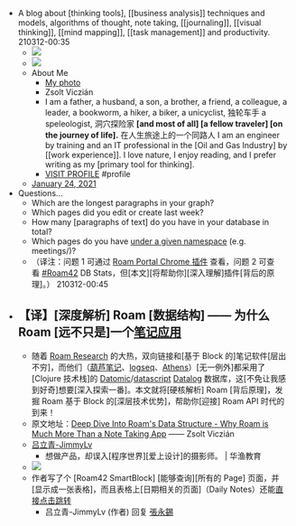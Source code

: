 - A blog about [thinking tools], [[business analysis]] techniques and models, algorithms of thought, note taking, [[journaling]], [[visual thinking]], [[mind mapping]], [[task management]] and productivity.
210312-00:35
    - ![](https://firebasestorage.googleapis.com/v0/b/firescript-577a2.appspot.com/o/imgs%2Fapp%2FXELiu-NovaKG%2FK1l_3wAWVd.png?alt=media&token=f8db7c9f-25a4-4f6f-a3b9-dae01bc24b47)
    - ![](https://firebasestorage.googleapis.com/v0/b/firescript-577a2.appspot.com/o/imgs%2Fapp%2FXELiu-NovaKG%2F1HD_9KL1wz.png?alt=media&token=f9019d3f-8107-4b81-8d52-1fc07e428424)
    - About Me
        - [My photo](https://4.bp.blogspot.com/-nw4OCH2kbDQ/X8ERO-M5gHI/AAAAAAAAv-o/Y01iOGaY04QHq5E2Vu4gt4Q0NIfWAe4KgCK4BGAYYCw/s94-pf/imgs%25252Fapp%25252FZsoltsBrain%25252FuEyR140L3_.jpg%253Falt%253Dmedia%2526token%253D57483b8b-0fb9-481a-a0e5-d234f21015bb)
        - Zsolt Viczián
        - I am a father, a husband, a son, a brother, a friend, a colleague, a leader, a bookworm, a hiker, a biker, a unicyclist, 独轮车手 a speleologist, 洞穴探险家 **[and most of all] [a fellow traveler] [on the journey of life].** 在人生旅途上的一个同路人 I am an engineer by training and an IT professional in the [Oil and Gas Industry] by [[work experience]]. I love nature, I enjoy reading, and I prefer writing as my [primary tool for thinking].
        - [VISIT PROFILE](https://www.blogger.com/profile/14509884396330044521) #profile
    - [January 24, 2021](https://www.zsolt.blog/2021/01/Roam-Data-Structure-Query.html)
- Questions...
    - Which are the longest paragraphs in your graph?
    - Which pages did you edit or create last week?
    - How many [paragraphs of text] do you have in your database in total?
    - Which pages do you have [under a given namespace]([[namespace]]) (e.g. meetings/)?
    - （译注：问题 1 可通过 [Roam Portal Chrome 插件](https://link.zhihu.com/?target=https%3A//chrome.google.com/webstore/category/extensions%3Fhl%3Den) 查看，问题 2 可查看 [#Roam42](https://link.zhihu.com/?target=https%3A//roam42.com/) DB Stats，但[本文][将帮助你][深入理解]插件[背后的原理]。）
210312-00:45
- ## 【译】[深度解析] Roam [数据结构] —— 为什么 Roam [远不只是]一个[笔记应用](https://zhuanlan.zhihu.com/p/355844756)
    - 随着 [Roam Research](https://link.zhihu.com/?target=https%3A//roamresearch.com/) 的大热，双向链接和[基于 Block 的]笔记软件[层出不穷]，而他们（[葫芦笔记](https://link.zhihu.com/?target=https%3A//hulunote.com/)、[logseq](https://link.zhihu.com/?target=https%3A//logseq.com/)、[Athens](https://link.zhihu.com/?target=https%3A//github.com/athensresearch/athens)）[无一例外]都采用了 [Clojure 技术栈]的 [Datomic](https://link.zhihu.com/?target=https%3A//docs.datomic.com/on-prem/query/query.html)/[datascript](https://link.zhihu.com/?target=https%3A//github.com/tonsky/datascript) [Datalog](https://link.zhihu.com/?target=https%3A//zh.wikipedia.org/wiki/Datalog) 数据库，这[不免让我感到好奇]想要[深入探索一番]。本文就将[硬核解析] Roam [背后原理]，发掘 Roam 基于 Block 的[深层技术优势]，帮助你[迎接] Roam API 时代的到来！
    - 原文地址：[Deep Dive Into Roam's Data Structure - Why Roam is Much More Than a Note Taking App](https://link.zhihu.com/?target=https%3A//www.zsolt.blog/2021/01/Roam-Data-Structure-Query.html) —— Zsolt Viczián
    - [吕立青-JimmyLv](https://www.zhihu.com/people/JimmyLv)
        - 想做产品，却误入[程序世界][爱上设计]的摄影师。 | 华渔教育
    - ![](https://pic2.zhimg.com/v2-60409e3b1964a3d2a8389370f11366dc.jpg)
    - 作者写了个 [Roam42 SmartBlock] [能够查询][所有的 Page] 页面，并[显示成一张表格]，而且表格上[日期相关的页面]（Daily Notes）还能[直接点击跳转](http://link.zhihu.com/?target=https%3A//roamresearch.com/%23/app/Zsolt-Blog/page/WUn5PuTDV)
        - 吕立青-JimmyLv (作者) 回复 [張永錫](https://www.zhihu.com/people/happytriber)
